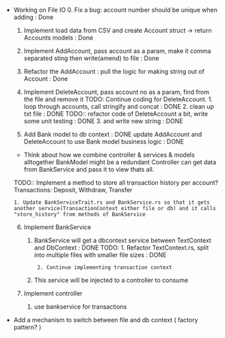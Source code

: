 * Working on File IO
    0. Fix a bug: account number should be unique when adding : Done
    1. Implement load data from CSV and create Account struct -> return Accounts models : Done
    2. Implement AddAccount, pass account as a param, make it comma separated sting then write(amend) to file : Done
    3. Refactor the AddAccount : pull the logic for making string out of Account : Done
    4. Implement DeleteAccount, pass account no as a param, find from the file and remove it
       TODO: Continue coding for DeleteAccount.
             1. loop through accounts, call stringify and concat : DONE
             2. clean up txt file : DONE
                TODO:: refactor code of DeleteAccount a bit, write some unit testing : DONE
             3. and write new string : DONE

    5. Add Bank model to db context : DONE
       update AddAccount and DeleteAccount to use Bank model business logic : DONE
      
   * Think about how we combine controller & services & models alltogether
     BankModel might be a redundant
     Controller can get data from BankService and pass it to view thats all.

   TODO:: Implement a method to store all transaction history per account?
   Transactions: Deposit, Withdraw, Transfer

      1. Update BankServiceTrait.rs and BankService.rs so that it gets another service(TransactionContext either file or db) and it calls "store_history" from methods of BankService

    6. Implement BankService 
       1. BankService will get a dbcontext service between TextContext and DbContext : DONE
         TODO: 1. Refactor TextContext.rs, split into multiple files with smaller file sizes : DONE
               
               2. Continue implementing transaction context

       2. This service will be injected to a controller to consume

    7. Implement controller 
       1. use bankservice for transactions
             
* Add a mechanism to switch between file and db context ( factory pattern? )
 